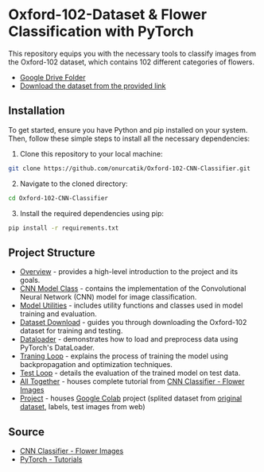# Oxford-102-Dataset & Flower Classification with PyTorch

This repository equips you with the necessary tools to classify images from the Oxford-102 dataset, which contains 102 different categories of flowers.

- [Google Drive Folder](https://drive.google.com/drive/folders/1IskFFmRgiOnzfaGEVHCWF7lz-tTZAOha?usp=sharing)
- [Download the dataset from the provided link](https://drive.google.com/drive/folders/1ylUod4ycahtCdsr1Xc0halkBYaUXuM0-)

## Installation

To get started, ensure you have Python and pip installed on your system. Then, follow these simple steps to install all the necessary dependencies:

1. Clone this repository to your local machine:

```sh
git clone https://github.com/onurcatik/Oxford-102-CNN-Classifier.git
```

2. Navigate to the cloned directory:

```sh
cd Oxford-102-CNN-Classifier
```

3. Install the required dependencies using pip:

```sh
pip install -r requirements.txt
```

## Project Structure

- [Overview](./01_Overview/README.md) - provides a high-level introduction to the project and its goals.
- [CNN Model Class](./02_CNN-Model-Class/README.md) - contains the implementation of the Convolutional Neural Network (CNN) model for image classification.
- [Model Utilities](./03_Model-Utilities/README.md) - includes utility functions and classes used in model training and evaluation.
- [Dataset Download](./04_Dataset-Download/README.md) - guides you through downloading the Oxford-102 dataset for training and testing.
- [Dataloader](./05_Dataloader/README.md) - demonstrates how to load and preprocess data using PyTorch's DataLoader.
- [Traning Loop](./06_Training-Loop/README.md) - explains the process of training the model using backpropagation and optimization techniques.
- [Test Loop](./07_Test-Loop/README.md) - details the evaluation of the trained model on test data.
- [All Together](./09_All-Together/README.md) - houses complete tutorial from [CNN Classifier - Flower Images](https://www.youtube.com/playlist?list=PLhFg2q8pZdMRG4DcqBcBiaDCSVcLNMBpa)
- [Project](./10_Project/training_cnn.ipynb) - houses [Google Colab](https://drive.google.com/drive/folders/1IskFFmRgiOnzfaGEVHCWF7lz-tTZAOha?usp=sharing) project (splited dataset from [original dataset](https://www.robots.ox.ac.uk/~vgg/data/flowers/102/), labels, test images from web)

## Source

- [CNN Classifier - Flower Images](https://www.youtube.com/playlist?list=PLhFg2q8pZdMRG4DcqBcBiaDCSVcLNMBpa)
- [PyTorch - Tutorials](https://www.youtube.com/playlist?list=PLqnslRFeH2UrcDBWF5mfPGpqQDSta6VK4)
